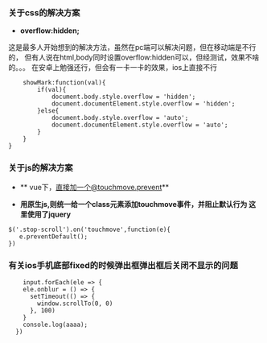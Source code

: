 ### 关于css的解决方案

- **overflow:hidden;**  

这是最多人开始想到的解决方法，虽然在pc端可以解决问题，但在移动端是不行的，
但有人说在html,body同时设置overflow:hidden可以，但经测试，效果不啥的。。。
在安卓上勉强还行，但会有一卡一卡的效果，ios上直接不行



```   watch:{
    showMark:function(val){
        if(val){
            document.body.style.overflow = 'hidden';
            document.documentElement.style.overflow = 'hidden';
        }else{
            document.body.style.overflow = 'auto';
            document.documentElement.style.overflow = 'auto';
        }
    }
}
```


### 关于js的解决方案

 - ** vue下，直接加一个@touchmove.prevent**

- **用原生js,则统一给一个class元素添加touchmove事件，并阻止默认行为
 这里使用了jquery**


 ```
$('.stop-scroll').on('touchmove',function(e){
    e.preventDefault();
})

```

### 有关ios手机底部fixed的时候弹出框弹出框后关闭不显示的问题

  ```
      input.forEach(ele => {
      ele.onblur = () => {
        setTimeout(() => {
          window.scrollTo(0, 0)
        }, 100)
      }
      console.log(aaaa);
    })
  ```
